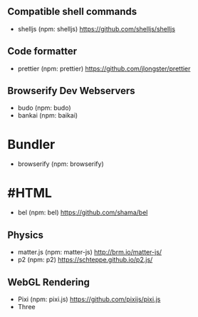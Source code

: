 ## Compatible shell commands
- shelljs (npm: shelljs) https://github.com/shelljs/shelljs

## Code formatter
- prettier (npm: prettier) https://github.com/jlongster/prettier

## Browserify Dev Webservers
- budo (npm: budo)
- bankai (npm: baikai)

# Bundler
- browserify (npm: browserify)

# #HTML
- bel (npm: bel) https://github.com/shama/bel


## Physics

- matter.js (npm: matter-js) http://brm.io/matter-js/
- p2 (npm: p2) https://schteppe.github.io/p2.js/

## WebGL Rendering

- Pixi (npm: pixi.js) https://github.com/pixijs/pixi.js
- Three


